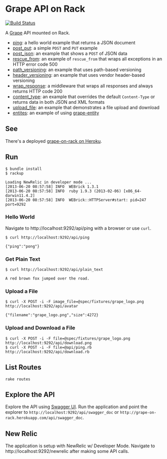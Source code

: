 Grape API on Rack
=================

[![Build Status](https://secure.travis-ci.org/dblock/grape-on-rack.png)](http://travis-ci.org/dblock/grape-on-rack)

A [Grape](http://github.com/intridea/grape) API mounted on Rack.

* [ping](api/ping.rb): a hello world example that returns a JSON document
* [post_put](api/post_put.rb): a simple `POST` and `PUT` example
* [post_json](api/post_json.rb): an example that shows a `POST` of JSON data
* [rescue_from](api/rescue_from.rb): an example of `rescue_from` that wraps all exceptions in an HTTP error code 500
* [path_versioning](api/path_versioning.rb): an example that uses path-based versioning
* [header_versioning](api/header_versioning.rb): an example that uses vendor header-based versioning
* [wrap_response](api/wrap_response.rb): a middleware that wraps all responses and always returns HTTP code 200
* [content_type](api/content_type.rb): an example that overrides the default `Content-Type` or returns data in both JSON and XML formats
* [upload_file](api/upload_file.rb): an example that demonstrates a file upload and download
* [entites](api/entities.rb): an example of using [grape-entity](https://github.com/intridea/grape-entity)

See
---

There's a deployed [grape-on-rack on Heroku](http://grape-on-rack.herokuapp.com/).

Run
---

```
$ bundle install
$ rackup

Loading NewRelic in developer mode ...
[2013-06-20 08:57:58] INFO  WEBrick 1.3.1
[2013-06-20 08:57:58] INFO  ruby 1.9.3 (2013-02-06) [x86_64-darwin11.4.2]
[2013-06-20 08:57:58] INFO  WEBrick::HTTPServer#start: pid=247 port=9292
```

### Hello World

Navigate to http://localhost:9292/api/ping with a browser or use `curl`.

```
$ curl http://localhost:9292/api/ping

{"ping":"pong"}
```

### Get Plain Text

```
$ curl http://localhost:9292/api/plain_text

A red brown fox jumped over the road.
```

### Upload a File

```
$ curl -X POST -i -F image_file=@spec/fixtures/grape_logo.png http://localhost:9292/api/avatar

{"filename":"grape_logo.png","size":4272}
```

### Upload and Download a File

```
$ curl -X POST -i -F file=@spec/fixtures/grape_logo.png http://localhost:9292/api/download.png
$ curl -X POST -i -F file=@api/ping.rb http://localhost:9292/api/download.rb
```

List Routes
-----------

```
rake routes
```

Explore the API
---------------

Explore the API using [Swagger UI](http://petstore.swagger.wordnik.com). Run the application and point the explorer to `http://localhost:9292/api/swagger_doc` or `http://grape-on-rack.herokuapp.com/api/swagger_doc`.

New Relic
---------

The application is setup with NewRelic w/ Developer Mode. Navigate to http://localhost:9292/newrelic after making some API calls.

